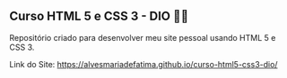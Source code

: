 ## Curso HTML 5 e CSS 3 - DIO 👨‍💻

Repositório criado para desenvolver meu site pessoal usando HTML 5 e CSS 3.

Link do Site: https://alvesmariadefatima.github.io/curso-html5-css3-dio/
